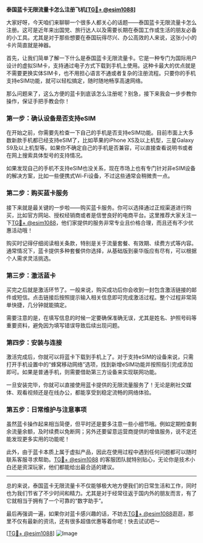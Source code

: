 **泰国蓝卡无限流量卡怎么注册飞机[[TG💪+ @esim1088](https://t.me/s/esim1088)]**

大家好呀，今天咱们来聊聊一个很多人都关心的话题——泰国蓝卡无限流量卡怎么注册。这可是近年来出国党、旅行达人以及需要长期在泰国工作或生活的朋友必备的小工具。尤其是对于那些想要在泰国玩得尽兴、办公高效的人来说，这张小小的卡片简直就是神器。

首先，让我们简单了解一下什么是泰国蓝卡无限流量卡。它是一种专门为国际用户设计的虚拟SIM卡，支持通过电子方式下载到手机上使用。这种卡最大的优点就是不需要更换实体SIM卡，也不用担心语言不通或者复杂的注册流程。只要你的手机支持eSIM功能，就可以轻松搞定，随时随地畅享高速网络。

那么问题来了，这么方便的蓝卡到底该怎么注册呢？别急，接下来我会一步步教你操作，保证手把手教会你！

### **第一步：确认设备是否支持eSIM**
在开始之前，你需要先检查一下自己的手机是否支持eSIM功能。目前市面上大多数新款手机都已经支持eSIM了，比如苹果的iPhone XS及以上机型，三星Galaxy S9及以上机型等。如果你不确定自己的手机是否兼容，可以直接查看说明书或者在网上搜索具体型号的支持情况。

如果发现自己的手机不支持eSIM也没关系，现在市场上也有专门针对非eSIM设备的解决方案，比如一些便携式Wi-Fi设备，不过这些通常会稍微贵一点。

### **第二步：购买蓝卡服务**
接下来就是最关键的一步啦——购买蓝卡服务。你可以选择通过正规渠道进行购买，比如官方网站、授权经销商或者是信誉良好的电商平台。这里推荐大家关注一下[TG💪+ @esim1088](https://t.me/s/esim1088)，他们家提供的服务非常专业且价格合理，而且还有不少优惠活动哦！

购买时记得仔细阅读相关条款，特别是关于流量套餐、有效期、续费方式等内容。通常情况下，蓝卡提供多种套餐供你选择，从基础版到豪华版应有尽有，可以根据个人需求灵活挑选。

### **第三步：激活蓝卡**
买完之后就是激活环节了。一般来说，购买成功后你会收到一封包含激活链接的邮件或短信。点击链接后按照提示输入相关信息即可完成激活过程。整个过程非常简单快捷，几分钟就能搞定。

需要注意的是，在填写信息的时候一定要确保准确无误，尤其是姓名、护照号码等重要资料，避免因为填写错误导致后续出现问题。

### **第四步：安装与连接**
激活完成后，你就可以将蓝卡下载到手机上了。对于支持eSIM的设备来说，只需打开手机设置中的“蜂窝移动网络”选项，找到新增eSIM功能并按照指引完成添加即可。如果是普通手机，则需要借助第三方设备来实现联网功能。

一旦安装完毕，你就可以直接使用蓝卡提供的无限流量服务了！无论是刷社交媒体、观看视频还是在线办公，都能享受到稳定流畅的网络体验。

### **第五步：日常维护与注意事项**
虽然蓝卡操作起来相当简便，但平时还是要多注意一些小细节哦。例如定期检查剩余流量余额，及时续费以免断网；另外还要留意运营商提供的增值服务，说不定还能发现更多实用的功能呢！

此外，由于蓝卡本质上属于虚拟产品，因此在使用过程中遇到任何问题都可以随时联系客服寻求帮助。[TG💪+ @esim1088](https://t.me/s/esim1088) 的客服团队就特别贴心，无论你是技术小白还是资深玩家，他们都能给出最合适的建议。

---

总的来说，泰国蓝卡无限流量卡不仅能够极大地方便我们的日常生活和工作，同时也为我们节省了不少时间和精力。尤其是对于经常往返于国内外的朋友而言，有了它就相当于拥有了一个可靠的“数字助手”。

最后再强调一遍，如果你对蓝卡感兴趣的话，不妨去[TG💪+ @esim1088](https://t.me/s/esim1088)逛逛，那里不仅有最新的资讯，还有很多超值优惠等着你呢！快去试试吧～

[[TG💪+ @esim1088](https://t.me/s/esim1088)] ![Image](https://i.postimg.cc/4NQfJmqS/Snipaste-2025-05-13-00-14-12.png)